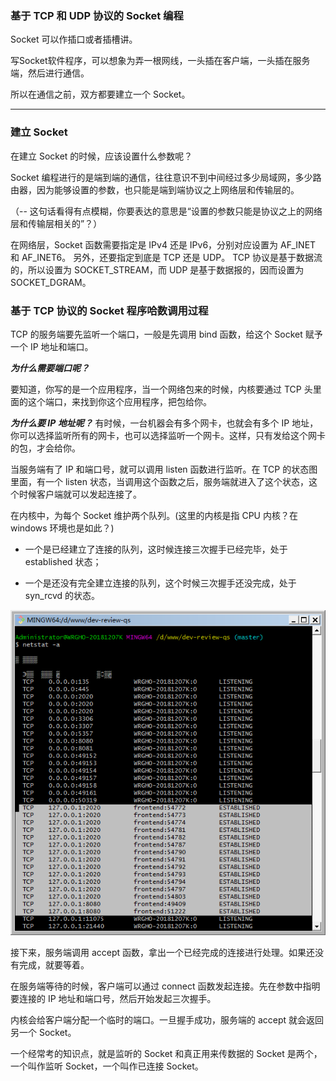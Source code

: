 ### 基于 TCP 和 UDP 协议的  Socket 编程

Socket 可以作插口或者插槽讲。

写Socket软件程序，可以想象为弄一根网线，一头插在客户端，一头插在服务端，然后进行通信。

所以在通信之前，双方都要建立一个 Socket。


----

### 建立 Socket


在建立 Socket 的时候，应该设置什么参数呢？ 

Socket 编程进行的是端到端的通信，往往意识不到中间经过多少局域网，多少路由器，因为能够设置的参数，也只能是端到端协议之上网络层和传输层的。

（-- 这句话看得有点模糊，你要表达的意思是“设置的参数只能是协议之上的网络层和传输层相关的”？）



在网络层，Socket 函数需要指定是 IPv4 还是 IPv6，分别对应设置为 AF_INET 和 AF_INET6。
另外，还要指定到底是 TCP 还是 UDP。
TCP 协议是基于数据流的，所以设置为 SOCKET_STREAM，而 UDP 是基于数据报的，因而设置为 SOCKET_DGRAM。


### 基于 TCP 协议的 Socket 程序哈数调用过程

TCP 的服务端要先监听一个端口，一般是先调用 bind 函数，给这个 Socket 赋予一个 IP 地址和端口。

***为什么需要端口呢？***

要知道，你写的是一个应用程序，当一个网络包来的时候，内核要通过 TCP 头里面的这个端口，来找到你这个应用程序，把包给你。

***为什么要 IP 地址呢？***
有时候，一台机器会有多个网卡，也就会有多个 IP 地址，你可以选择监听所有的网卡，也可以选择监听一个网卡。这样，只有发给这个网卡的包，才会给你。


当服务端有了 IP 和端口号，就可以调用 listen 函数进行监听。在 TCP 的状态图里面，有一个 listen 状态，当调用这个函数之后，服务端就进入了这个状态，这个时候客户端就可以发起连接了。

在内核中，为每个 Socket 维护两个队列。(这里的内核是指 CPU 内核？在windows 环境也是如此？)

- 一个是已经建立了连接的队列，这时候连接三次握手已经完毕，处于 established 状态；

- 一个是还没有完全建立连接的队列，这个时候三次握手还没完成，处于 syn_rcvd 的状态。

![ESTABLISHED-Queue](./images/netstat-a.tcp.png)


接下来，服务端调用 accept 函数，拿出一个已经完成的连接进行处理。如果还没有完成，就要等着。


在服务端等待的时候，客户端可以通过 connect 函数发起连接。先在参数中指明要连接的 IP 地址和端口号，然后开始发起三次握手。

内核会给客户端分配一个临时的端口。一旦握手成功，服务端的 accept 就会返回另一个 Socket。

一个经常考的知识点，就是监听的 Socket 和真正用来传数据的 Socket 是两个，一个叫作监听 Socket，一个叫作已连接 Socket。






